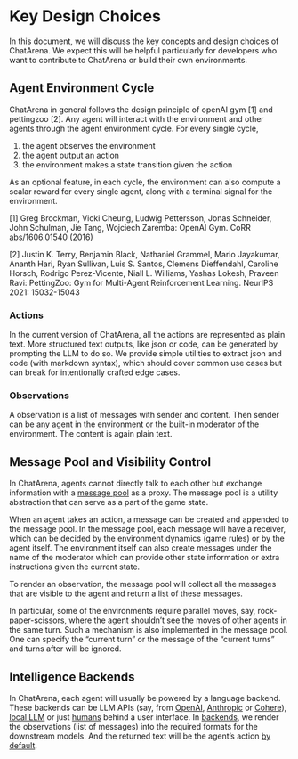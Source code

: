 # Key Design Choices
In this document, we will discuss the key concepts and design choices of ChatArena.
We expect this will be helpful particularly for developers who want to contribute to ChatArena or build their own environments.

## Agent Environment Cycle
ChatArena in general follows the design principle of openAI gym [1] and pettingzoo [2]. Any agent will interact with the environment and other agents through the agent environment cycle. 
For every single cycle, 
1. the agent observes the environment
2. the agent output an action
3. the environment makes a state transition given the action

As an optional feature, in each cycle, the environment can also compute a scalar reward for every single agent, along with a terminal signal for the environment. 

[1] Greg Brockman, Vicki Cheung, Ludwig Pettersson, Jonas Schneider, John Schulman, Jie Tang, Wojciech Zaremba: OpenAI Gym. CoRR abs/1606.01540 (2016)

[2] Justin K. Terry, Benjamin Black, Nathaniel Grammel, Mario Jayakumar, Ananth Hari, Ryan Sullivan, Luis S. Santos, Clemens Dieffendahl, Caroline Horsch, Rodrigo Perez-Vicente, Niall L. Williams, Yashas Lokesh, Praveen Ravi: PettingZoo: Gym for Multi-Agent Reinforcement Learning. NeurIPS 2021: 15032-15043

### Actions

In the current version of ChatArena, all the actions are represented as plain text. More structured text outputs, like json or code, can be generated by prompting the LLM to do so.
We provide simple utilities to extract json and code (with markdown syntax), which should cover common use cases but can break for intentionally crafted edge cases.

### Observations

A observation is a list of messages with sender and content. Then sender can be any agent in the environment or the built-in moderator of the environment. The content is again plain text.

## Message Pool and Visibility Control

In ChatArena, agents cannot directly talk to each other but exchange information with a [message pool](https://github.com/chatarena/chatarena/blob/main/chatarena/message.py) as a proxy. The message pool is a utility abstraction that can serve as a part of the game state.

When an agent takes an action, a message can be created and appended to the message pool. In the message pool, each message will have a receiver, which can be decided by the environment dynamics (game rules) or by the agent itself. The environment itself can also create messages under the name of the moderator which can provide other state information or extra instructions given the current state.

To render an observation, the message pool will collect all the messages that are visible to the agent and return a list of these messages.

In particular, some of the environments require parallel moves, say, rock-paper-scissors, where the agent shouldn’t see the moves of other agents in the same turn. Such a mechanism is also implemented in the message pool. One can specify the “current turn” or the message of the “current turns” and turns after will be ignored.

## Intelligence Backends

In ChatArena, each agent will usually be powered by a language backend. These backends can be LLM APIs (say, from [OpenAI](https://github.com/chatarena/chatarena/blob/main/chatarena/backends/openai.py), [Anthropic](https://github.com/chatarena/chatarena/blob/main/chatarena/backends/anthropic.py) or [Cohere](https://github.com/chatarena/chatarena/blob/main/chatarena/backends/cohere.py)), [local LLM](https://github.com/chatarena/chatarena/blob/main/chatarena/backends/hf_transformers.py) or just [humans](https://github.com/chatarena/chatarena/blob/main/chatarena/backends/human.py) behind a user interface. In [backends](https://github.com/chatarena/chatarena/tree/main/chatarena/backends), we render the observations (list of messages) into the required formats for the downstream models. And the returned text will be the agent’s action [by default](https://github.com/chatarena/chatarena/blob/55c9e6ee4e09d72905eceb0a0e09e93a4179ca39/chatarena/agent.py#L28).